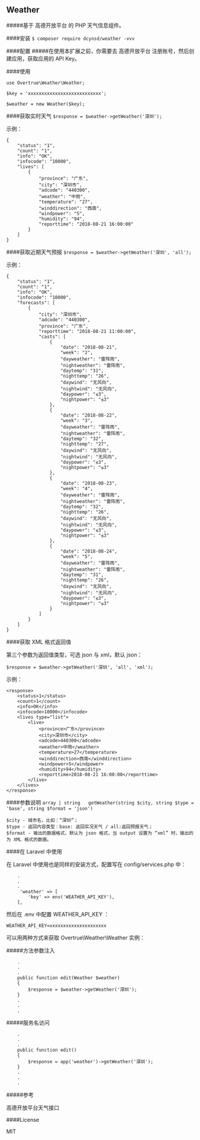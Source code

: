 **Weather**
-
#####基于 高德开放平台 的 PHP 天气信息组件。

####安装
````$ composer require dcynsd/weather -vvv````

####配置
#####在使用本扩展之前，你需要去 高德开放平台 注册账号，然后创建应用，获取应用的 API Key。

####使用
```````
use Overtrue\Weather\Weather;

$key = 'xxxxxxxxxxxxxxxxxxxxxxxxxxx';

$weather = new Weather($key);
```````

####获取实时天气
`$response = $weather->getWeather('深圳');`

示例：
```````
{
    "status": "1",
    "count": "1",
    "info": "OK",
    "infocode": "10000",
    "lives": [
        {
            "province": "广东",
            "city": "深圳市",
            "adcode": "440300",
            "weather": "中雨",
            "temperature": "27",
            "winddirection": "西南",
            "windpower": "5",
            "humidity": "94",
            "reporttime": "2018-08-21 16:00:00"
        }
    ]
}
```````

####获取近期天气预报
`$response = $weather->getWeather('深圳', 'all');`

示例：
```````
{
    "status": "1", 
    "count": "1", 
    "info": "OK", 
    "infocode": "10000", 
    "forecasts": [
        {
            "city": "深圳市", 
            "adcode": "440300", 
            "province": "广东", 
            "reporttime": "2018-08-21 11:00:00", 
            "casts": [
                {
                    "date": "2018-08-21", 
                    "week": "2", 
                    "dayweather": "雷阵雨", 
                    "nightweather": "雷阵雨", 
                    "daytemp": "31", 
                    "nighttemp": "26", 
                    "daywind": "无风向", 
                    "nightwind": "无风向", 
                    "daypower": "≤3", 
                    "nightpower": "≤3"
                }, 
                {
                    "date": "2018-08-22", 
                    "week": "3", 
                    "dayweather": "雷阵雨", 
                    "nightweather": "雷阵雨", 
                    "daytemp": "32", 
                    "nighttemp": "27", 
                    "daywind": "无风向", 
                    "nightwind": "无风向", 
                    "daypower": "≤3", 
                    "nightpower": "≤3"
                }, 
                {
                    "date": "2018-08-23", 
                    "week": "4", 
                    "dayweather": "雷阵雨", 
                    "nightweather": "雷阵雨", 
                    "daytemp": "32", 
                    "nighttemp": "26", 
                    "daywind": "无风向", 
                    "nightwind": "无风向", 
                    "daypower": "≤3", 
                    "nightpower": "≤3"
                }, 
                {
                    "date": "2018-08-24", 
                    "week": "5", 
                    "dayweather": "雷阵雨", 
                    "nightweather": "雷阵雨", 
                    "daytemp": "31", 
                    "nighttemp": "26", 
                    "daywind": "无风向", 
                    "nightwind": "无风向", 
                    "daypower": "≤3", 
                    "nightpower": "≤3"
                }
            ]
        }
    ]
}
```````

####获取 XML 格式返回值

第三个参数为返回值类型，可选 json 与 xml，默认 json：

`$response = $weather->getWeather('深圳', 'all', 'xml');`

示例：

```````
<response>
    <status>1</status>
    <count>1</count>
    <info>OK</info>
    <infocode>10000</infocode>
    <lives type="list">
        <live>
            <province>广东</province>
            <city>深圳市</city>
            <adcode>440300</adcode>
            <weather>中雨</weather>
            <temperature>27</temperature>
            <winddirection>西南</winddirection>
            <windpower>5</windpower>
            <humidity>94</humidity>
            <reporttime>2018-08-21 16:00:00</reporttime>
        </live>
    </lives>
</response>
```````

####参数说明
`array | string   getWeather(string $city, string $type = 'base', string $format = 'json')`

``````
$city - 城市名，比如：“深圳”；
$type - 返回内容类型：base: 返回实况天气 / all:返回预报天气；
$format - 输出的数据格式，默认为 json 格式，当 output 设置为 “xml” 时，输出的为 XML 格式的数据。
``````

####在 Laravel 中使用

在 Laravel 中使用也是同样的安装方式，配置写在 config/services.php 中：

``````
    .
    .
    .
     'weather' => [
        'key' => env('WEATHER_API_KEY'),
    ],
``````

然后在 .env 中配置 WEATHER_API_KEY ：

`WEATHER_API_KEY=xxxxxxxxxxxxxxxxxxxxx`

可以用两种方式来获取 Overtrue\Weather\Weather 实例：

#####方法参数注入
``````
    .
    .
    .
    public function edit(Weather $weather) 
    {
        $response = $weather->getWeather('深圳');
    }
    .
    .
    .
``````

#####服务名访问
``````
    .
    .
    .
    public function edit() 
    {
        $response = app('weather')->getWeather('深圳');
    }
    .
    .
    .
``````

#####参考

高德开放平台天气接口

####License

MIT